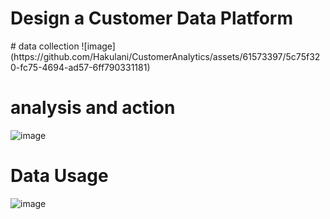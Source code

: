 <H1>Design a Customer Data Platform</H1> 
# data collection
![image](https://github.com/Hakulani/CustomerAnalytics/assets/61573397/5c75f320-fc75-4694-ad57-6ff790331181)


# analysis and action
![image](https://github.com/Hakulani/CustomerAnalytics/assets/61573397/e1ea7b1f-e596-4506-98dd-da2c78f68c73)

# Data Usage
![image](https://github.com/Hakulani/CustomerAnalytics/assets/61573397/5d1bc8ba-b52d-4e6a-9286-3786ea45a989)
